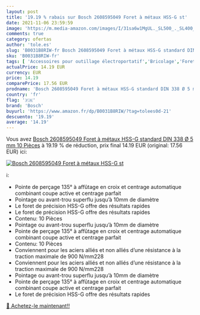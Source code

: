 ```yaml
---
layout: post
title: '19.19 % rabais sur Bosch 2608595049 Foret à métaux HSS-G st'
date: 2021-11-06 23:59:59
image: 'https://m.media-amazon.com/images/I/31sa6w1MgUL._SL500_._SL400_.jpg'
comments: true
category: ofertas
author: 'tole.es'
slug: 'B0031B8RIW-fr Bosch 2608595049 Foret à métaux HSS-G standard DIN 338 Ø 5...'
sku: 'B0031B8RIW-fr'
tags: [ 'Accessoires pour outillage électroportatif','Bricolage','Forets','Forets de longueur de production','Forets hélicoïdaux','Forets hélicoïdaux courts','Outillage à main et électroportatif','bosch', ]
actualPrice: 14.19 EUR
currency: EUR
price: 14.19
comparePrice: 17.56 EUR
prodname: 'Bosch 2608595049 Foret à métaux HSS-G standard DIN 338 Ø 5 mm  10 Pièces'
country: 'fr'
flag: '🇫🇷'
brand: 'Bosch'
buyurl: 'https://www.amazon.fr/dp/B0031B8RIW/?tag=tolees0d-21'
descuento: '19.19'
average: '14.19'
---
```


Vous avez [Bosch 2608595049 Foret à métaux HSS-G standard DIN 338 Ø 5 mm  10 Pièces](https://www.amazon.fr/dp/B0031B8RIW/?tag=tolees0d-21)  à  19.19 % de réduction, prix final  14.19 EUR (original: 17.56 EUR) ici:

[![Bosch 2608595049 Foret à métaux HSS-G st](https://m.media-amazon.com/images/I/31sa6w1MgUL._SL500_._SL400_.jpg)](https://www.amazon.fr/dp/B0031B8RIW/?tag=tolees0d-21)

ℹ️:

- Pointe de perçage 135° à affûtage en croix et centrage automatique combinant coupe active et centrage parfait
- Pointage ou avant-trou superflu jusqu’à 10mm de diamètre
- Le foret de précision HSS-G offre des résultats rapides
- Le foret de précision HSS-G offre des résultats rapides
- Contenu: 10 Pièces
- Pointage ou avant-trou superflu jusqu’à 10mm de diamètre
- Pointe de perçage 135° à affûtage en croix et centrage automatique combinant coupe active et centrage parfait
- Contenu: 10 Pièces
- Conviennent pour les aciers alliés et non alliés d’une résistance à la traction maximale de 900 N/mm228
- Conviennent pour les aciers alliés et non alliés d’une résistance à la traction maximale de 900 N/mm228
- Pointage ou avant-trou superflu jusqu’à 10mm de diamètre
- Pointe de perçage 135° à affûtage en croix et centrage automatique combinant coupe active et centrage parfait
- Le foret de précision HSS-G offre des résultats rapides

[🛒 Achetez-le maintenant!!](https://www.amazon.fr/dp/B0031B8RIW/?tag=tolees0d-21)

